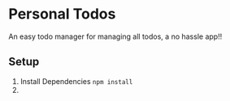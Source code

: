 # Personal Todos

An easy todo manager for managing all todos, a no hassle app!!

## Setup

1. Install Dependencies `npm install`
2.
